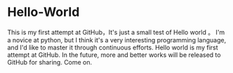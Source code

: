 # Hello-World
This is my first attempt at GitHub，It's just a small test of Hello world 。
I'm a novice at python, but I think it's a very interesting programming language, and I'd like to master it through continuous efforts. Hello world is my first attempt at GitHub. In the future, more and better works will be released to GitHub for sharing. Come on.

